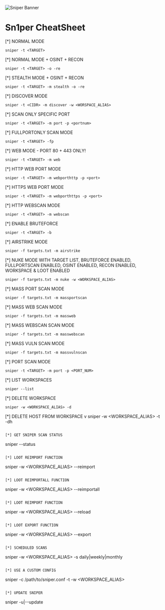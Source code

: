 ![Sniper Banner](https://cdn.cyberpunk.rs/wp-content/uploads/2018/10/sn1per_background.jpg)
# Sn1per CheatSheet
[*] NORMAL MODE
```
sniper -t <TARGET>
```
[*] NORMAL MODE + OSINT + RECON
```
sniper -t <TARGET> -o -re
```

[*] STEALTH MODE + OSINT + RECON
```
sniper -t <TARGET> -m stealth -o -re
```

[*] DISCOVER MODE
```
sniper -t <CIDR> -m discover -w <WORSPACE_ALIAS>
```
[*] SCAN ONLY SPECIFIC PORT
```
sniper -t <TARGET> -m port -p <portnum>
```

[*] FULLPORTONLY SCAN MODE
```
sniper -t <TARGET> -fp
```

[*] WEB MODE - PORT 80 + 443 ONLY!
```
sniper -t <TARGET> -m web
```

[*] HTTP WEB PORT MODE
```
sniper -t <TARGET> -m webporthttp -p <port>
```

[*] HTTPS WEB PORT MODE
```
sniper -t <TARGET> -m webporthttps -p <port>
```

[*] HTTP WEBSCAN MODE
```
sniper -t <TARGET> -m webscan
```

[*] ENABLE BRUTEFORCE
```
sniper -t <TARGET> -b
```

[*] AIRSTRIKE MODE
```
sniper -f targets.txt -m airstrike
```
[*] NUKE MODE WITH TARGET LIST, BRUTEFORCE ENABLED, FULLPORTSCAN ENABLED, OSINT ENABLED, RECON ENABLED, WORKSPACE & LOOT ENABLED
```
sniper -f targets.txt -m nuke -w <WORKSPACE_ALIAS>
```

[*] MASS PORT SCAN MODE
```
sniper -f targets.txt -m massportscan
```

[*] MASS WEB SCAN MODE
```
sniper -f targets.txt -m massweb
```

[*] MASS WEBSCAN SCAN MODE
```
sniper -f targets.txt -m masswebscan
```

[*] MASS VULN SCAN MODE
```
sniper -f targets.txt -m massvulnscan
```

[*] PORT SCAN MODE
```
sniper -t <TARGET> -m port -p <PORT_NUM>
```

[*] LIST WORKSPACES
```
sniper --list
```

[*] DELETE WORKSPACE
```
sniper -w <WORKSPACE_ALIAS> -d
```

[*] DELETE HOST FROM WORKSPACE
v
sniper -w <WORKSPACE_ALIAS> -t <TARGET> -dh
```

[*] GET SNIPER SCAN STATUS
```
sniper --status
```

[*] LOOT REIMPORT FUNCTION
```
sniper -w <WORKSPACE_ALIAS> --reimport
```

[*] LOOT REIMPORTALL FUNCTION
```
sniper -w <WORKSPACE_ALIAS> --reimportall
```

[*] LOOT REIMPORT FUNCTION
```
sniper -w <WORKSPACE_ALIAS> --reload
```

[*] LOOT EXPORT FUNCTION
```
sniper -w <WORKSPACE_ALIAS> --export
```

[*] SCHEDULED SCANS
```
sniper -w <WORKSPACE_ALIAS> -s daily|weekly|monthly
```

[*] USE A CUSTOM CONFIG
```
sniper -c /path/to/sniper.conf -t <TARGET> -w <WORKSPACE_ALIAS>
```

[*] UPDATE SNIPER
```
sniper -u|--update
```
